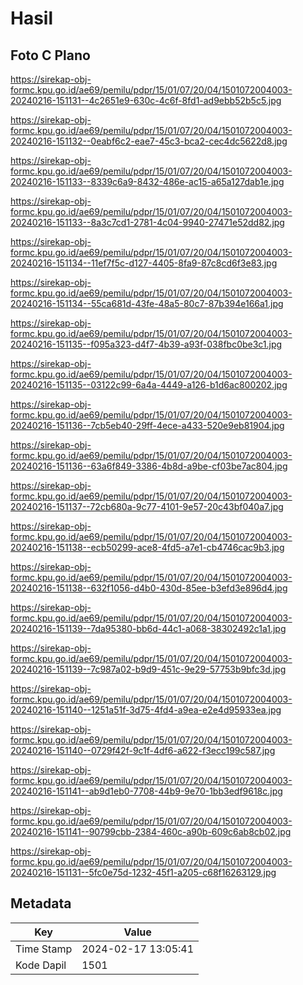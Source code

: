 # Hasil

## Foto C Plano

https://sirekap-obj-formc.kpu.go.id/ae69/pemilu/pdpr/15/01/07/20/04/1501072004003-20240216-151131--4c2651e9-630c-4c6f-8fd1-ad9ebb52b5c5.jpg

https://sirekap-obj-formc.kpu.go.id/ae69/pemilu/pdpr/15/01/07/20/04/1501072004003-20240216-151132--0eabf6c2-eae7-45c3-bca2-cec4dc5622d8.jpg

https://sirekap-obj-formc.kpu.go.id/ae69/pemilu/pdpr/15/01/07/20/04/1501072004003-20240216-151133--8339c6a9-8432-486e-ac15-a65a127dab1e.jpg

https://sirekap-obj-formc.kpu.go.id/ae69/pemilu/pdpr/15/01/07/20/04/1501072004003-20240216-151133--8a3c7cd1-2781-4c04-9940-27471e52dd82.jpg

https://sirekap-obj-formc.kpu.go.id/ae69/pemilu/pdpr/15/01/07/20/04/1501072004003-20240216-151134--11ef7f5c-d127-4405-8fa9-87c8cd6f3e83.jpg

https://sirekap-obj-formc.kpu.go.id/ae69/pemilu/pdpr/15/01/07/20/04/1501072004003-20240216-151134--55ca681d-43fe-48a5-80c7-87b394e166a1.jpg

https://sirekap-obj-formc.kpu.go.id/ae69/pemilu/pdpr/15/01/07/20/04/1501072004003-20240216-151135--f095a323-d4f7-4b39-a93f-038fbc0be3c1.jpg

https://sirekap-obj-formc.kpu.go.id/ae69/pemilu/pdpr/15/01/07/20/04/1501072004003-20240216-151135--03122c99-6a4a-4449-a126-b1d6ac800202.jpg

https://sirekap-obj-formc.kpu.go.id/ae69/pemilu/pdpr/15/01/07/20/04/1501072004003-20240216-151136--7cb5eb40-29ff-4ece-a433-520e9eb81904.jpg

https://sirekap-obj-formc.kpu.go.id/ae69/pemilu/pdpr/15/01/07/20/04/1501072004003-20240216-151136--63a6f849-3386-4b8d-a9be-cf03be7ac804.jpg

https://sirekap-obj-formc.kpu.go.id/ae69/pemilu/pdpr/15/01/07/20/04/1501072004003-20240216-151137--72cb680a-9c77-4101-9e57-20c43bf040a7.jpg

https://sirekap-obj-formc.kpu.go.id/ae69/pemilu/pdpr/15/01/07/20/04/1501072004003-20240216-151138--ecb50299-ace8-4fd5-a7e1-cb4746cac9b3.jpg

https://sirekap-obj-formc.kpu.go.id/ae69/pemilu/pdpr/15/01/07/20/04/1501072004003-20240216-151138--632f1056-d4b0-430d-85ee-b3efd3e896d4.jpg

https://sirekap-obj-formc.kpu.go.id/ae69/pemilu/pdpr/15/01/07/20/04/1501072004003-20240216-151139--7da95380-bb6d-44c1-a068-38302492c1a1.jpg

https://sirekap-obj-formc.kpu.go.id/ae69/pemilu/pdpr/15/01/07/20/04/1501072004003-20240216-151139--7c987a02-b9d9-451c-9e29-57753b9bfc3d.jpg

https://sirekap-obj-formc.kpu.go.id/ae69/pemilu/pdpr/15/01/07/20/04/1501072004003-20240216-151140--1251a51f-3d75-4fd4-a9ea-e2e4d95933ea.jpg

https://sirekap-obj-formc.kpu.go.id/ae69/pemilu/pdpr/15/01/07/20/04/1501072004003-20240216-151140--0729f42f-9c1f-4df6-a622-f3ecc199c587.jpg

https://sirekap-obj-formc.kpu.go.id/ae69/pemilu/pdpr/15/01/07/20/04/1501072004003-20240216-151141--ab9d1eb0-7708-44b9-9e70-1bb3edf9618c.jpg

https://sirekap-obj-formc.kpu.go.id/ae69/pemilu/pdpr/15/01/07/20/04/1501072004003-20240216-151141--90799cbb-2384-460c-a90b-609c6ab8cb02.jpg

https://sirekap-obj-formc.kpu.go.id/ae69/pemilu/pdpr/15/01/07/20/04/1501072004003-20240216-151131--5fc0e75d-1232-45f1-a205-c68f16263129.jpg


## Metadata

| Key        | Value               |
| ---------- | ------------------- |
| Time Stamp | 2024-02-17 13:05:41 |
| Kode Dapil | 1501                |



